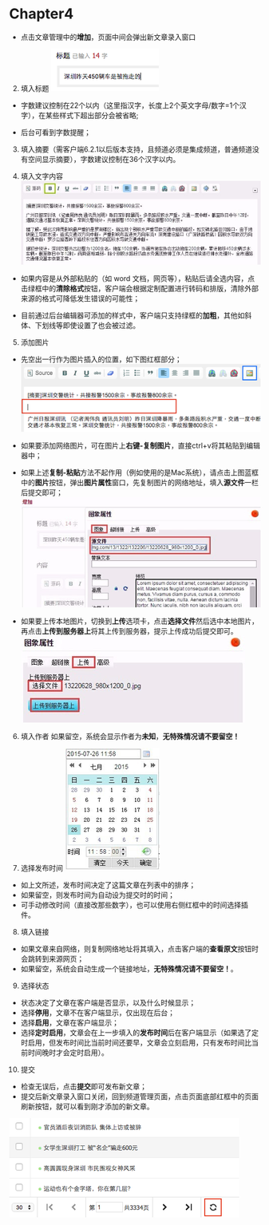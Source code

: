 # Chapter4
* 点击文章管理中的**增加**，页面中间会弹出新文章录入窗口
2. 填入标题
![](4-1.png)

  - 字数建议控制在22个以内（这里指汉字，长度上2个英文字母/数字=1个汉字），在某些样式下超出部分会被省略;

  - 后台可看到字数提醒；

3. 填入摘要（需客户端6.2.1以后版本支持，且频道必须是集成频道，普通频道没有空间显示摘要），字数建议控制在36个汉字以内。

4. 填入文字内容
![](4-2.png)

  - 如果内容是从外部粘贴的（如 word 文档，网页等），粘贴后请全选内容，点击绿框中的**清除格式**按钮，客户端会根据定制配置进行转码和排版，清除外部来源的格式可降低发生错误的可能性；
  
  - 目前通过后台编辑器可添加的样式中，客户端只支持绿框的**加粗**，其他如斜体、下划线等即使设置了也会被过滤。

5. 添加图片
  - 先空出一行作为图片插入的位置，如下图红框部分；
![](4-3.png)

  - 如果要添加网络图片，可在图片上**右键-复制图片**，直接ctrl+v将其粘贴到编辑器中；

  - 如果上述**复制-粘贴**方法不起作用（例如使用的是Mac系统），请点击上图蓝框中的**图片**按钮，弹出**图片属性**窗口，先复制图片的网络地址，填入**源文件**一栏后提交即可；
![](4-4.png)

  - 如果要上传本地图片，切换到**上传**选项卡，点击**选择文件**然后选中本地图片，再点击**上传到服务器上**将其上传到服务器，提示上传成功后提交即可。
![](4-5.png)

6. 填入作者
如果留空，系统会显示作者为**未知**，**无特殊情况请不要留空！**

7. 选择发布时间
![](4-6.png)

 - 如上文所述，发布时间决定了这篇文章在列表中的排序；
 - 如果留空，则发布时间为自动设为提交时的时间；
 - 可手动修改时间（直接改那些数字），也可以使用右侧红框中的时间选择插件。

8. 填入链接
 - 如果文章来自网络，则复制网络地址将其填入，点击客户端的**查看原文**按钮时会跳转到来源网页；
 - 如果留空，系统会自动生成一个链接地址，**无特殊情况请不要留空！**。

9. 选择状态
 - 状态决定了文章在客户端是否显示，以及什么时候显示；
 - 选择**停用**，文章不在客户端显示，仅出现在后台；
 - 选择**启用**，文章在客户端显示；
 - 选择**定时启用**，文章会在上一步填入的**发布时间**后在客户端显示（如果选了定时启用，但发布时间比当前时间还要早，文章会立刻启用，只有发布时间比当前时间晚时才会定时启用）。

10. 提交
 - 检查无误后，点击**提交**即可发布新文章；
 - 提交后新文章录入窗口关闭，回到频道管理页面，点击页面底部红框中的页面刷新按钮，就可以看到刚才添加的新文章。

![](4-7.png)
